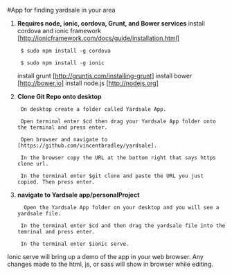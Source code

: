 #App for finding yardsale in your area

1. **Requires node, ionic, cordova, Grunt, and Bower services**
      install cordova and ionic framework [http://ionicframework.com/docs/guide/installation.html]
      
        $ sudo npm install -g cordova
        
        $ sudo npm install -g ionic
        
      install grunt [http://gruntjs.com/installing-grunt]
      install bower [http://bower.io]
      install node.js [http://nodejs.org]

2. **Clone Git Repo onto desktop**
     
        On desktop create a folder called Yardsale App.
        
        Open terminal enter $cd then drag your Yardsale App folder onto the terminal and press enter.
        
        Open browser and navigate to [https://github.com/vincentbradley/yardsale].
        
        In the browser copy the URL at the bottom right that says https clone url.
        
        In the terminal enter $git clone and paste the URL you just copied. Then press enter.

3. **navigate to Yardsale app/personalProject**
        
         Open the Yardsale App folder on your desktop and you will see a yardsale file.
         
        In the terminal enter $cd and then drag the yardsale file into the temrinal and press enter.
        
        In the terminal enter $ionic serve.

Ionic serve will bring up a demo of the app in your web browser. Any changes made to the html, js, or sass will show in browser while editing.

